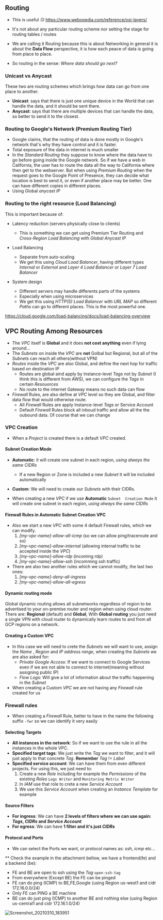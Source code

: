 
## Routing

* This is useful :D https://www.webopedia.com/reference/osi-layers/

* It's not about any particular routing scheme nor setting the stage for routing tables / routes
* We are calling it Routing because this is about Networking in general it is about the **Data Flow** perspective, it is how each peace of data is going from place to place.
* So routing in the sense: *Where data should go next?*

### Unicast vs Anycast
These two are routing schemes which brings how data can go from one place to another.
* **Unicast**: says that there is just one unique device in the World that can handle the data, and it should be sent there.
* **Anycast**: says that there are multiple devices that can handle the data, so better to send it to the closest.


### Routing to Google's Network (Premium Routing Tier)

* Google claims, that the routing of data is done mostly in Google's network that's why they have control and it is faster.
* Total exposure of the data in internet is much smaller
* In the *Standard Routing* they suppose to know where the data have to go before going inside the Google network.  So if we have a web in California, the user has to route the data all the way to California where then get to the webserver. But when using *Premium Routing* when the request goes to the Google Point of Presence, they can decide what location is best to send it, or even if another place may be better. One can have different copies in different places.
* Using Global *anycast IP*


### Routing to the right resource (Load Balancing)

This is important because of: 
* Latency reduction (servers physically close to clients)
  * This is something we can get using Premium Tier Routing and *Cross-Region Load Balancing* with *Global Anycast IP*

* Load Balancing
  * Separate from auto-scaling
  * We get this using *Cloud Load Balancer*, having different types *Internal* or *External* and *Layer 4 Load Balancer* or *Layer 7 Load Balancer*

* System design
  *  Different servers may handle differents parts of the systems
  *  Especially when using microservices
  *  We get this using *HTTP(S) Load Balancer* with *URL MAP* so different *Paths* can go to different places. This is the most powerful one.

https://cloud.google.com/load-balancing/docs/load-balancing-overview



## VPC  Routing Among Resources

* The *VPC* itself is **Global** and it does **not cost anything** even if lying around...
* The *Subnets* on inside the *VPC* are **not** Golbal but Regional, but all of the *Subnets* can reach all others(without VPN)
* *Routes* inside the *VPC* are also Global, and define the next hop for traffic based on destination IP
  *  Routes are global aind apply by Instance-level *Tags* not by *Subnet* (I think this is different from AWS), we can configure the *Tags* in certain *Resouorces*
  *  No route to the internet Gateway means no such data can flow
 * *Firewall* Rules, are also define at *VPC* level so they are Global, and filter data flow that would otherwise route.
   * All *Firewall* Rules are apply Instance-level *Tags* or Service Account 
   * Default *Firewall* Rules block all inboud traffic and allow all the the oubound data. Of course that we can change

### VPC Creation

* When a *Project* is created there is a default *VPC* created.

#### Subnet Creation Mode
* **Automatic**: it will create one subnet in each region, _using always the same CIDRs_
  * If a new Region or Zone is included a new *Subnet* it will be included automatically

* **Custom**: We will need to create our *Subnets* with their CIDRs.

* When creating a new *VPC* if we use **Automatic** `Subnet  Creation Mode` it will create one subnet in each region, _using always the same CIDRs_



#### Firewall Rules in Automatic Subnet Creation VPC

* Also we start a new *VPC* with some 4 default  Firewall rules, which we can modify.
  1. *[my-vpc-name]-allow-all-icmp* (so we can allow ping/traceroute and so)
  2. *[my-vpc-name]-allow-internal* (allowing internal traffic to be accepted inside the *VPC*)
  3. *[my-vpc-name]-allow-rdp* (incoming rdp)
  4. *[my-vpc-name]-allow-ssh* (incomming ssh traffic)
* There are also two another rules which we cannot modify, the last two ones:
  1. *[my-vpc-name]-deny-all-ingress*
  2. *[my-vpc-name]-allow-all-egress*


#### Dynamic routing mode

Global dynamic routing allows all subnetworks regardless of region to be advertised to your on-premise router and region when using cloud router. 
There are: **Regional** (default) and **Global**, With **Global routing** you just need a single VPN with cloud router to dynamically learn routes to and from all GCP regions on a network. 


#### Creating a Custom VPC
* In this case we will need to crete the *Subnets* we will want to use, assign the *Name* , *Region* and *IP address range*, when creating the *Subnets* we are also asked for:
  * *Private Google Access*: If we want to connect to Google Services even if we are not able to connect to internet(meaning without assigning public IP)
  * *Flow Logs*: Will give a lot of information about the traffic happening in the *Subnet*
* When creating a Custom *VPC* we are not having any *Firewall* rule created for us



### Firewall rules

* When creating a *Firewall* Rule, better to have in the name the following suffix `-fwr` so we can identify it very easily


#### Selecting Targets

* **All instances in the network**: So if we want to use the rule in all the instances in the whole VPC.
* **Specified target tags**: We just write the *Tag* we want to filter, and it will just apply to that concrete *Tag*. **Remember** *Tag* != *Label*
* **Specified service account**: We can have them from even different projects. For using this, we just need to:
  1. Create a new *Role* including for example the *Permissions* of the existing *Roles* `Logs Writer` and `Monitoring Metric Writer`
  2. In *IAM* use that role to crete a new *Service Account*
  3. We use this *Service Account* when creating an *Instance Template* for example

#### Source Filters
* **For ingress**: We can have **2 levels of filters where we can use again: *Tags*, *CIDRs* and *Service Account***
* **For egress**: We can have **1 filter and it's just *CIDRs***

#### Protocol and Ports
* We can select the Ports we want, or protocol names as: *ssh*, *icmp* etc... 

** Check the example in the attachment bellow, we have a frontend(fe) and a backend (be):
  * FE and BE are open to ssh using the *Tag* `open-ssh-tag` 
  * From everywhere (Except BE) the FE can be pinged
  * FE can do ping (ICMP) to BE,FE,Google (using Region us-west1 and cidr 172.16.0.0/24)
  * Only FE can PING a BE machine
  * BE can do just ping (ICMP) to another BE and nothing else (using Region us-central1 and cidr 172.16.1.0/24)


![Screenshot_20210310_183951](https://user-images.githubusercontent.com/9727843/110672668-2e021080-81d0-11eb-8a00-c99ded4b929f.png)
